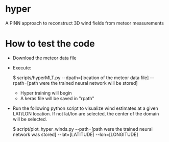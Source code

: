 # hyper
A PINN approach to reconstruct 3D wind fields from meteor measurements

# How to test the code
- Download the meteor data file
- Execute:
  
  $ scripts/hyperMLT.py --dpath=[location of the meteor data file] --rpath=[path were the trained neural network will be stored]
  
  * Hyper training will begin
  * A keras file will be saved in "rpath"
- Run the following python script to visualize wind estimates at a given LAT/LON location. If not lat/lon are selected, the center of the domain will be selected.

  $ script/plot_hyper_winds.py --path=[path were the trained neural network was stored] --lat=[LATITUDE] --lon=[LONGITUDE]
